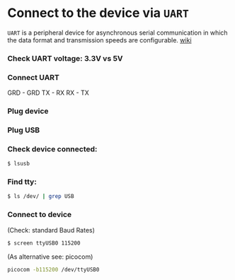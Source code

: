 # Connect to the device via `UART`

`UART` is a peripheral device for asynchronous serial communication in which the data format and transmission speeds are configurable. [wiki](https://en.wikipedia.org/wiki/Universal_asynchronous_receiver-transmitter)

### Check UART voltage: 3.3V vs 5V

### Connect UART

GRD - GRD
TX - RX
RX - TX

### Plug device

### Plug USB

### Check device connected: 
```sh 
$ lsusb
```

### Find tty:
```sh 
$ ls /dev/ | grep USB
```

### Connect to device
(Check: standard Baud Rates)


```sh 
$ screen ttyUSB0 115200

```

(As alternative see: picocom)

```sh 
picocom -b115200 /dev/ttyUSB0 
```



